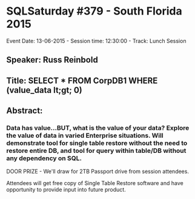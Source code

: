 # SQLSaturday #379 - South Florida 2015
Event Date: 13-06-2015 - Session time: 12:30:00 - Track: Lunch Session
## Speaker: Russ Reinbold
## Title: SELECT * FROM CorpDB1 WHERE (value_data lt;gt; 0)
## Abstract:
### Data has value...BUT, what is the value of your data?  Explore the value of data in varied Enterprise situations. Will demonstrate tool for single table restore without the need to restore entire DB, and tool for query within table/DB without any dependency on SQL.
DOOR PRIZE - We'll draw for 2TB Passport drive from session attendees.

Attendees will get free copy of Single Table Restore software and have opportunity to provide input into future product. 
